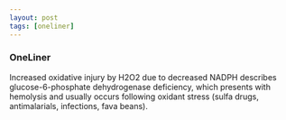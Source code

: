 ```yaml
---
layout: post
tags: [oneliner]
---
```



### OneLiner

Increased oxidative injury by H2O2 due to decreased NADPH describes glucose-6-phosphate dehydrogenase deficiency, which presents with hemolysis and usually occurs following oxidant stress (sulfa drugs, antimalarials, infections, fava beans).
